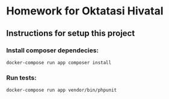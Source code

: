 # Homework for Oktatasi Hivatal

## Instructions for setup this project

### Install composer dependecies:
`docker-compose run app composer install`

### Run tests:
`docker-compose run app vendor/bin/phpunit` 
